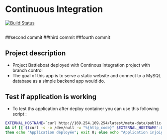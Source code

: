 #  Continuous Integration
[![Build Status](http://ec2-54-175-79-54.compute-1.amazonaws.com/buildStatus/icon?job=project-2804-devCI)](http://ec2-54-175-79-54.compute-1.amazonaws.com/job/project-2804-devCI/)

##
##second commit
##third commit
##fourth commit
## Project description

- Project Battleboat deployed with Continous Integration project with branch control
- The goal of this app is to serve a static website and connect to a MySQL database as a simple backend app would do.

## Test if application is working

- To test ths application after deploy container you can use this following script :

```sh
EXTERNAL_HOSTNAME=`curl http://169.254.169.254/latest/meta-data/public-hostname`\
&& if [[ $(curl -s -o /dev/null -w "%{http_code}" $EXTERNAL_HOSTNAME':8181/health') == 200 ]];\
then echo "Application déployée"; exit 0; else echo "Application injoignable"; exit 1; fi
```
